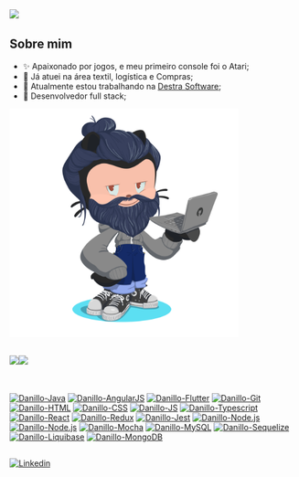 <div>
  <img src="https://readme-typing-svg.herokuapp.com?color=0070F3&lines=Ol%C3%A1%2C+eu+sou+o+Danillo%2C;Bem-vindo+ao+meu+GitHub!" />
</div>

<div style="display: flex; flex-wrap: wrap">
  <div>
    <h2>Sobre mim</h2>
    <ul>
      <li>✨ Apaixonado por jogos, e meu primeiro console foi o Atari;</li>
      <li>🤔 Já atuei na área textil, logística e Compras;</li>
      <li>🌱 Atualmente estou trabalhando na <a href="https://destra.software/" target="_blank">Destra Software</a>;</li>
      <li>🔭 Desenvolvedor full stack;</li>
    </ul>
  </div>
  <div>
    <img width="400rem"src="./images/octocat-danillo.png" />
  </div>
</div>

##

<div style="display: flex; flex-wrap: wrap">
  <a href="https://github.com/danillogoncalves"><img height="180em" src="https://github-readme-stats.vercel.app/api?username=danillogoncalves&show_icons=true&theme=dark" /></a>
  <a href="https://github.com/danillogoncalves"><img height="180em" src="https://github-readme-stats.vercel.app/api/top-langs/?username=danillogoncalves&layout=compact&theme=dark" /></a>
</div>

##

<div><br/>
  <a href="https://github.com/danillogoncalves"><img alt="Danillo-Java" height="50px" width="60px" src="https://cdn.jsdelivr.net/gh/devicons/devicon@latest/icons/java/java-original.svg" /></a>
  <a href="https://github.com/danillogoncalves"><img alt="Danillo-AngularJS" height="50px" width="60px" src="https://cdn.jsdelivr.net/gh/devicons/devicon@latest/icons/angular/angular-original.svg" /></a>
  <a href="https://github.com/danillogoncalves"><img alt="Danillo-Flutter" height="50px" width="60px" src="https://cdn.jsdelivr.net/gh/devicons/devicon@latest/icons/flutter/flutter-original.svg" /></a>
  <a href="https://github.com/danillogoncalves"><img alt="Danillo-Git" height="50px" width="60px" src="https://cdn.jsdelivr.net/gh/devicons/devicon/icons/git/git-original.svg" /></a>
  <a href="https://github.com/danillogoncalves"><img alt="Danillo-HTML" height="50px" width="60px" src="https://cdn.jsdelivr.net/gh/devicons/devicon/icons/html5/html5-original.svg" /></a>
  <a href="https://github.com/danillogoncalves"><img alt="Danillo-CSS" height="50px" width="60px" src="https://cdn.jsdelivr.net/gh/devicons/devicon/icons/css3/css3-original.svg" /></a>
  <a href="https://github.com/danillogoncalves"><img alt="Danillo-JS" height="50px" width="60px" src="https://cdn.jsdelivr.net/gh/devicons/devicon/icons/javascript/javascript-original.svg" /></a>
  <a href="https://github.com/danillogoncalves"><img alt="Danillo-Typescript" height="50px" width="60px" src="https://cdn.jsdelivr.net/gh/devicons/devicon/icons/typescript/typescript-original.svg" /></a>
  <a href="https://github.com/danillogoncalves"><img alt="Danillo-React" height="50px" width="60px" src="https://cdn.jsdelivr.net/gh/devicons/devicon/icons/react/react-original.svg" /></a>
  <a href="https://github.com/danillogoncalves"><img alt="Danillo-Redux" height="50px" width="60px" src="https://cdn.jsdelivr.net/gh/devicons/devicon/icons/redux/redux-original.svg" /></a>
  <a href="https://github.com/danillogoncalves"><img alt="Danillo-Jest" height="50px" width="60px" src="https://cdn.jsdelivr.net/gh/devicons/devicon/icons/jest/jest-plain.svg" /></a>
  <a href="https://github.com/danillogoncalves"><img alt="Danillo-Node.js" height="50px" width="60px" src="https://cdn.jsdelivr.net/gh/devicons/devicon/icons/nodejs/nodejs-original.svg" /></a>
  <a href="https://github.com/danillogoncalves"><img alt="Danillo-Node.js" height="50px" width="60px" src="https://cdn.jsdelivr.net/gh/devicons/devicon/icons/docker/docker-plain.svg" /></a>
  <a href="https://github.com/danillogoncalves"><img alt="Danillo-Mocha" height="50px" width="60px" src="https://cdn.jsdelivr.net/gh/devicons/devicon/icons/mocha/mocha-plain.svg" /></a>
  <a href="https://github.com/danillogoncalves"><img alt="Danillo-MySQL" height="50px" width="60px" src="https://cdn.jsdelivr.net/gh/devicons/devicon/icons/mysql/mysql-original.svg" /></a>
  <a href="https://github.com/danillogoncalves"><img alt="Danillo-Sequelize" height="50px" width="60px" src="https://cdn.jsdelivr.net/gh/devicons/devicon/icons/sequelize/sequelize-original.svg" /></a>
  <a href="https://github.com/danillogoncalves"><img alt="Danillo-Liquibase" height="50px" width="60px" src="https://cdn.jsdelivr.net/gh/devicons/devicon@latest/icons/liquibase/liquibase-original.svg" /></a>
  <a href="https://github.com/danillogoncalves"><img alt="Danillo-MongoDB" height="50px" width="60px" src="https://cdn.jsdelivr.net/gh/devicons/devicon/icons/mongodb/mongodb-plain.svg" /></a>
</div>

##

<div>
  <a href="https://www.linkedin.com/in/danillo-gon%C3%A7alves-batista/" target="_blank" rel="external"><img src="https://img.shields.io/badge/LinkedIn-0077B5?style=for-the-badge&logo=linkedin&logoColor=white" alt="Linkedin" /></a>
</div>
